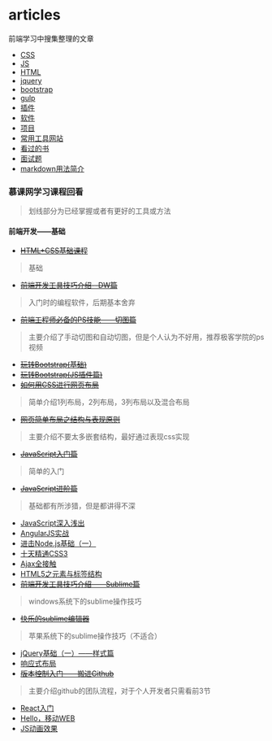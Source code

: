 # articles
前端学习中搜集整理的文章

- [CSS](css)
- [JS](js)
- [HTML](html)
- [jquery](jquery)
- [bootstrap](bootstrap)
- [gulp](gulp)
- [插件](plugins)
- [软件](software)
- [项目](project)
- [常用工具网站](web)
- [看过的书](books)
- [面试题](interview)
- [markdown用法简介](markdown)

### 慕课网学习课程回看

> 划线部分为已经掌握或者有更好的工具或方法

#### 前端开发——基础

- [~~HTML+CSS基础课程~~](http://www.imooc.com/learn/9)
> 基础
- [~~前端开发工具技巧介绍--DW篇~~](http://www.imooc.com/learn/39)
> 入门时的编程软件，后期基本舍弃
- [~~前端工程师必备的PS技能——切图篇~~](http://www.imooc.com/learn/506)
> 主要介绍了手动切图和自动切图，但是个人认为不好用，推荐极客学院的ps视频
- [~~玩转Bootstrap(基础)~~](http://www.imooc.com/learn/141)
- [~~玩转Bootstrap(JS插件篇)~~](http://www.imooc.com/learn/262)
- [~~如何用CSS进行网页布局~~](http://www.imooc.com/learn/57)
> 简单介绍1列布局，2列布局，3列布局以及混合布局
- [~~网页简单布局之结构与表现原则~~](http://www.imooc.com/learn/20)
> 主要介绍不要太多嵌套结构，最好通过表现css实现
- [~~JavaScript入门篇~~](http://www.imooc.com/learn/36)
> 简单的入门
- [~~JavaScript进阶篇~~](http://www.imooc.com/learn/10)
> 基础都有所涉猎，但是都讲得不深
- [JavaScript深入浅出](http://www.imooc.com/learn/277)
- [AngularJS实战](http://www.imooc.com/learn/156)
- [进击Node.js基础（一）](http://www.imooc.com/learn/348)
- [十天精通CSS3](http://www.imooc.com/learn/10)
- [Ajax全接触](http://www.imooc.com/learn/250)
- [HTML5之元素与标签结构](http://www.imooc.com/learn/24)
- [~~前端开发工具技巧介绍——Sublime篇~~](http://www.imooc.com/learn/40)
> windows系统下的sublime操作技巧
- [~~快乐的sublime编辑器~~](https://www.imooc.com/video/6488)
> 苹果系统下的sublime操作技巧（不适合）
- [jQuery基础（一）——样式篇](http://www.imooc.com/learn/418)
- [响应式布局](http://www.imooc.com/learn/41)
- [~~版本控制入门——搬进Github~~](http://www.imooc.com/learn/390)
> 主要介绍github的团队流程，对于个人开发者只需看前3节
- [React入门](http://www.imooc.com/learn/504)
- [Hello，移动WEB](http://www.imooc.com/learn/494)
- [JS动画效果](http://www.imooc.com/learn/167)